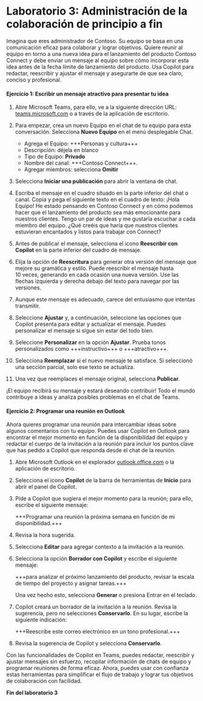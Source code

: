 # Laboratorio 3: Administración de la colaboración de principio a fin

Imagina que eres administrador de Contoso. Su equipo se basa en una comunicación eficaz para colaborar y lograr objetivos. Quiere reunir al equipo en torno a una nueva idea para el lanzamiento del producto Contoso Connect y debe enviar un mensaje al equipo sobre cómo incorporar esta idea antes de la fecha límite de lanzamiento del producto. Usa Copilot para redactar, reescribir y ajustar el mensaje y asegurarte de que sea claro, conciso y profesional.

#### Ejercicio 1: Escribir un mensaje atractivo para presentar tu idea

1. Abre Microsoft Teams, para ello, ve a la siguiente dirección URL: [teams.microsoft.com](https://teams.microsoft.com) o a través de la aplicación de escritorio.

1. Para empezar, crea un nuevo Equipo en el chat de tu equipo para esta conversación. Selecciona **Nuevo Equipo** en el menú desplegable Chat.

    - Agrega el Equipo: +++Personas y cultura+++
    - Descripción: déjela en blanco
    - Tipo de Equipo: **Privado**
    - Nombre del canal: +++Contoso Connect+++.
    - Agregar miembros: selecciona **Omitir**

1. Selecciona **Iniciar una publicación** para abrir la ventana de chat.

1. Escriba el mensaje en el cuadro situado en la parte inferior del chat o canal. Copia y pega el siguiente texto en el cuadro de texto: ¡Hola Equipo! He estado pensando en Contoso Connect y en cómo podemos hacer que el lanzamiento del producto sea más emocionante para nuestros clientes. Tengo un par de ideas y me gustaría escuchar a cada miembro del equipo. ¿Qué creéis que haría que nuestros clientes estuvieran encantados y listos para trabajar con Connect?

1. Antes de publicar el mensaje, selecciona el icono **Reescribir con Copilot** en la parte inferior del cuadro de mensaje.

1. Elija la opción de **Reescritura** para generar otra versión del mensaje que mejore su gramática y estilo. Puede reescribir el mensaje hasta 10 veces, generando en cada ocasión una nueva versión. Use las flechas izquierda y derecha debajo del texto para navegar por las versiones.

1. Aunque este mensaje es adecuado, carece del entusiasmo que intentas transmitir.

1. Seleccione **Ajustar** y, a continuación, seleccione las opciones que Copilot presenta para editar y actualizar el mensaje. Puedes personalizar el mensaje si sigue sin estar del todo bien.

1. Seleccione **Personalizar** en la opción **Ajustar**. Prueba tonos personalizados como +++instructivo+++ o +++atractivo+++.

1. Selecciona **Reemplazar** si el nuevo mensaje te satisface. Si seleccionó una sección parcial, solo ese texto se actualiza.

1. Una vez que reemplaces el mensaje original, selecciona **Publicar**.

¡El equipo recibirá su mensaje y estará deseando contribuir! Todo el mundo contribuye a ideas y analiza posibles problemas en el chat de Teams.

#### Ejercicio 2: Programar una reunión en Outlook

Ahora quieres programar una reunión para intercambiar ideas sobre algunos comentarios con tu equipo. Puedes usar Copilot en Outlook para encontrar el mejor momento en función de la disponibilidad del equipo y redactar el cuerpo de la invitación a la reunión para incluir los puntos clave que has pedido a Copilot que responda desde el chat de la reunión.

1. Abre Microsoft Outlook en el explorador [outlook.office.com](https://outlook.office.com) o la aplicación de escritorio.

1. Selecciona el icono **Copilot** de la barra de herramientas de **Inicio** para abrir el panel de Copilot.

1. Pide a Copilot que sugiera el mejor momento para la reunión; para ello, escribe el siguiente mensaje:

    +++Programar una reunión la próxima semana en función de mi disponibilidad.+++

1. Revisa la hora sugerida.

1. Selecciona **Editar** para agregar contexto a la invitación a la reunión.

1. Selecciona la opción **Borrador con Copilot** y escribe el siguiente mensaje:

    +++para analizar el próximo lanzamiento del producto, revisar la escala de tiempo del proyecto y asignar tareas.+++

    Una vez hecho esto, selecciona **Generar** o presiona Entrar en el teclado.

1. Copilot creará un borrador de la invitación a la reunión. Revisa la sugerencia, pero no selecciones **Conservarlo**. En su lugar, escribe la siguiente indicación:

    +++Reescribe este correo electrónico en un tono profesional.+++

1. Revisa la sugerencia de Copilot y selecciona **Conservarlo**.

Con las funcionalidades de Copilot en Teams, puedes redactar, reescribir y ajustar mensajes sin esfuerzo, recopilar información de chats de equipo y programar reuniones de forma eficaz. Ahora, puedes usar con confianza estas herramientas para simplificar el flujo de trabajo y lograr tus objetivos de colaboración con facilidad.

**Fin del laboratorio 3**
